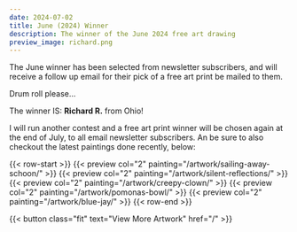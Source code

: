 ```yaml
---
date: 2024-07-02
title: June (2024) Winner
description: The winner of the June 2024 free art drawing
preview_image: richard.png
---
```


The June winner has been selected from newsletter subscribers, and will receive a follow up email for their pick of a free art print be mailed to them.

Drum roll please...

The winner IS: **Richard R.** from Ohio!

I will run another contest and a free art print winner will be chosen again at the end of July, to all email newsletter subscribers. An be sure to also checkout the latest paintings done recently, below:

{{< row-start >}}
    {{< preview col="2" painting="/artwork/sailing-away-schoon/" >}}
    {{< preview col="2" painting="/artwork/silent-reflections/" >}}
    {{< preview col="2" painting="/artwork/creepy-clown/" >}}
    {{< preview col="2" painting="/artwork/pomonas-bowl/" >}}
    {{< preview col="2" painting="/artwork/blue-jay/" >}}
{{< row-end >}}

{{< button class="fit" text="View More Artwork" href="/" >}}
